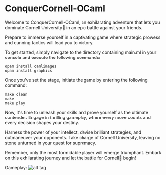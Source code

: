 # ConquerCornell-OCaml

Welcome to ConquerCornell-OCaml, an exhilarating adventure that lets you dominate Cornell University🐻 in an epic battle against your friends.

Prepare to immerse yourself in a captivating game where strategic prowess and cunning tactics will lead you to victory.

To get started, simply navigate to the directory containing main.ml in your console and execute the following commands:
```
opam install camlimages
opam install graphics
```
Once you've set the stage, initiate the game by entering the following command:
```
make clean
make
make play
```
Now, it's time to unleash your skills and prove yourself as the ultimate contender. Engage in thrilling gameplay, where every move counts and every decision shapes your destiny.

Harness the power of your intellect, devise brilliant strategies, and outmaneuver your opponents. Take charge of Cornell University, leaving no stone unturned in your quest for supremacy.

Remember, only the most formidable player will emerge triumphant. Embark on this exhilarating journey and let the battle for Cornell🐻 begin!

Gameplay:
![alt tag](https://i.gyazo.com/f59fd44e41ad9469221753baaa4d6f3e.png)
